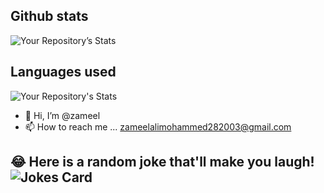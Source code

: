 ## Github stats

![Your Repository’s Stats](https://github-readme-stats.vercel.app/api?username=Zameel-Byte&show_icons=true)

## Languages used

![Your Repository's Stats](https://github-readme-stats.vercel.app/api/top-langs/?username=Zameel-Byte&theme=blue-green)


- 👋 Hi, I’m @zameel
- 📫 How to reach me ... zameelalimohammed282003@gmail.com

<!--
zameel28/zameel28 is a ✨ special ✨ repository because its `README.md` (this file) appears on your GitHub profile.
You can click the Preview link to take a look at your changes.
--->
## 😂 Here is a random joke that'll make you laugh!![Jokes Card](https://readme-jokes.vercel.app/api)

